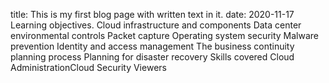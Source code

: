 title: This is my first blog page with written text in it.
date: 2020-11-17
Learning objectives.
Cloud infrastructure and components
Data center environmental controls
Packet capture
Operating system security
Malware prevention
Identity and access management
The business continuity planning process
Planning for disaster recovery
Skills covered
Cloud AdministrationCloud Security
Viewers
